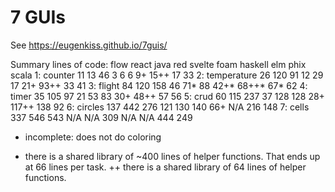 # 7 GUIs

See 
https://eugenkiss.github.io/7guis/


Summary lines of code:
				flow	react	java	red		svelte	foam	haskell	elm		phix	scala
1: counter		11		13		46		3		6		6		9+		15++	17		33
2: temperature	26		120		91		12		29		17		21+		93++	33		41
3: flight		84		120		158		46		71*		88		42+*	68++*	67*		62
4: timer		35		105		97		21		53		83		30+		48++	57		56
5: crud			60		115		237		37		128		128		28+		117++	138		92
6: circles		137		442		276		121		130		140		66+		N/A		216		148
7: cells		337		546		543 	N/A		N/A		309		N/A		N/A		444		249


* incomplete: does not do coloring
+ there is a shared library of ~400 lines of helper functions. That ends up at 66 lines per task.
++ there is a shared library of 64 lines of helper functions.

